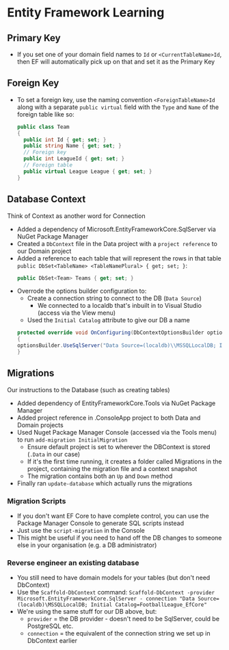 # Entity Framework Learning

## Primary Key

- If you set one of your domain field names to `Id` or `<CurrentTableName>Id`, then EF will automatically pick up on that and set it as the Primary Key

## Foreign Key

- To set a foreign key, use the naming convention `<ForeignTableName>Id` along with a separate `public virtual` field with the `Type` and `Name` of the foreign table like so:
  ```cs
  public class Team
  {
    public int Id { get; set; }
    public string Name { get; set; }
    // Foreign key
    public int LeagueId { get; set; }
    // Foreign table
    public virtual League League { get; set; }
  }

## Database Context

Think of Context as another word for Connection

- Added a dependency of Microsoft.EntityFrameworkCore.SqlServer via NuGet Package Manager
- Created a `DbContext` file in the Data project with a `project reference` to our Domain project
- Added a reference to each table that will represent the rows in that table `public DbSet<TableName> <TableNamePlural> { get; set; }`:
    ```cs
    public DbSet<Team> Teams { get; set; }
    ```
- Overrode the options builder configuration to: 
    - Create a connection string to connect to the DB (`Data Source`)
        - We connected to a localdb that's inbuilt in to Visual Studio (access via the View menu)
    - Used the `Initial Catalog` attribute to give our DB a name
    ```cs
    protected override void OnConfiguring(DbContextOptionsBuilder optionsBuilder)
    {
    optionsBuilder.UseSqlServer("Data Source=(localdb)\\MSSQLLocalDB; Initial Catalog=FootballLeague_EfCore");
    }
    ```

## Migrations

Our instructions to the Database (such as creating tables)

- Added dependency of EntityFrameworkCore.Tools via NuGet Package Manager
- Added project reference in .ConsoleApp project to both Data and Domain projects
- Used Nuget Package Manager Console (accessed via the Tools menu) to run `add-migration InitialMigration`
    - Ensure default project is set to wherever the DBContext is stored (`.Data` in our case)
    - If it's the first time running, it creates a folder called Migrations in the project, containing the migration file and a context snapshot
    - The migration contains both an `Up` and `Down` method
- Finally ran `update-database` which actually runs the migrations

### Migration Scripts

- If you don't want EF Core to have complete control, you can use the Package Manager Console to generate SQL scripts instead
- Just use the `script-migration` in the Console
- This might be useful if you need to hand off the DB changes to someone else in your organisation (e.g. a DB administrator)

### Reverse engineer an existing database

- You still need to have domain models for your tables (but don't need DbContext)
- Use the `Scaffold-DbContext` command:
    `Scaffold-DbContext -provider Microsoft.EntityFrameworkCore.SqlServer - connection "Data Source=(localdb)\MSSQLLocalDB; Initial Catalog=FootballLeague_EfCore"`
- We're using the same stuff for our DB above, but:
    - `provider` = the DB provider - doesn't need to be SqlServer, could be PostgreSQL etc.
    - `connection` = the equivalent of the connection string we set up in DbContext earlier

